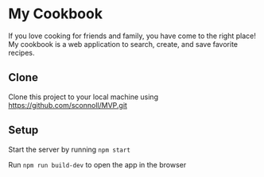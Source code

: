 # My Cookbook

If you love cooking for friends and family, you have come to the right place! My cookbook is a web application to search, create, and save favorite recipes. 

## Clone

Clone this project to your local machine using https://github.com/sconnoll/MVP.git

## Setup

Start the server by running ```npm start```

Run ```npm run build-dev``` to open the app in the browser